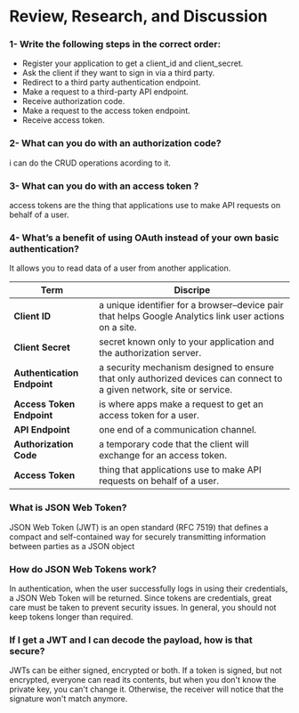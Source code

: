 # Review, Research, and Discussion

### 1- Write the following steps in the correct order:


* Register your application to get a client_id and client_secret.
* Ask the client if they want to sign in via a third party.
* Redirect to a third party authentication endpoint.
* Make a request to a third-party API endpoint.
* Receive authorization code.
* Make a request to the access token endpoint.
* Receive access token.

### 2- What can you do with an authorization code?

i can do the CRUD operations acording to it.

### 3- What can you do with an access token ?

access tokens are the thing that applications use to make API requests on behalf of a user.

### 4- What’s a benefit of using OAuth instead of your own basic authentication?

 It allows you to read data of a user from another application.

 
 Term   |   Discripe
-| -
**Client ID** | a unique identifier for a browser–device pair that helps Google Analytics link user actions on a site.
**Client Secret** |  secret known only to your application and the authorization server.
**Authentication Endpoint** | a security mechanism designed to ensure that only authorized devices can connect to a given network, site or service.
**Access Token Endpoint** |  is where apps make a request to get an access token for a user.
**API Endpoint** |  one end of a communication channel.
**Authorization Code** |  a temporary code that the client will exchange for an access token. 
**Access Token** | thing that applications use to make API requests on behalf of a user.  


### What is JSON Web Token?

JSON Web Token (JWT) is an open standard (RFC 7519) that defines a compact and self-contained way for securely transmitting information between parties as a JSON object

### How do JSON Web Tokens work?

In authentication, when the user successfully logs in using their credentials, a JSON Web Token will be returned. Since tokens are credentials, great care must be taken to prevent security issues. In general, you should not keep tokens longer than required.

### If I get a JWT and I can decode the payload, how is that secure? 

JWTs can be either signed, encrypted or both. If a token is signed, but not encrypted, everyone can read its contents, but when you don't know the private key, you can't change it. Otherwise, the receiver will notice that the signature won't match anymore.